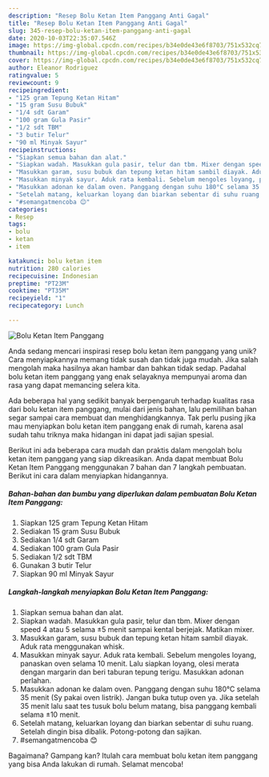 ```yaml
---
description: "Resep Bolu Ketan Item Panggang Anti Gagal"
title: "Resep Bolu Ketan Item Panggang Anti Gagal"
slug: 345-resep-bolu-ketan-item-panggang-anti-gagal
date: 2020-10-03T22:35:07.546Z
image: https://img-global.cpcdn.com/recipes/b34e0de43e6f8703/751x532cq70/bolu-ketan-item-panggang-foto-resep-utama.jpg
thumbnail: https://img-global.cpcdn.com/recipes/b34e0de43e6f8703/751x532cq70/bolu-ketan-item-panggang-foto-resep-utama.jpg
cover: https://img-global.cpcdn.com/recipes/b34e0de43e6f8703/751x532cq70/bolu-ketan-item-panggang-foto-resep-utama.jpg
author: Eleanor Rodriguez
ratingvalue: 5
reviewcount: 9
recipeingredient:
- "125 gram Tepung Ketan Hitam"
- "15 gram Susu Bubuk"
- "1/4 sdt Garam"
- "100 gram Gula Pasir"
- "1/2 sdt TBM"
- "3 butir Telur"
- "90 ml Minyak Sayur"
recipeinstructions:
- "Siapkan semua bahan dan alat."
- "Siapkan wadah. Masukkan gula pasir, telur dan tbm. Mixer dengan speed 4 atau 5 selama ±5 menit sampai kental berjejak. Matikan mixer."
- "Masukkan garam, susu bubuk dan tepung ketan hitam sambil diayak. Aduk rata menggunakan whisk."
- "Masukkan minyak sayur. Aduk rata kembali. Sebelum mengoles loyang, panaskan oven selama 10 menit. Lalu siapkan loyang, olesi merata dengan margarin dan beri taburan tepung terigu. Masukkan adonan perlahan."
- "Masukkan adonan ke dalam oven. Panggang dengan suhu 180°C selama 35 menit (Sy pakai oven listrik). Jangan buka tutup oven ya. Jika setelah 35 menit lalu saat tes tusuk bolu belum matang, bisa panggang kembali selama ±10 menit."
- "Setelah matang, keluarkan loyang dan biarkan sebentar di suhu ruang. Setelah dingin bisa dibalik. Potong-potong dan sajikan."
- "#semangatmencoba 😊"
categories:
- Resep
tags:
- bolu
- ketan
- item

katakunci: bolu ketan item 
nutrition: 280 calories
recipecuisine: Indonesian
preptime: "PT23M"
cooktime: "PT35M"
recipeyield: "1"
recipecategory: Lunch

---
```



![Bolu Ketan Item Panggang](https://img-global.cpcdn.com/recipes/b34e0de43e6f8703/751x532cq70/bolu-ketan-item-panggang-foto-resep-utama.jpg)

Anda sedang mencari inspirasi resep bolu ketan item panggang yang unik? Cara menyiapkannya memang tidak susah dan tidak juga mudah. Jika salah mengolah maka hasilnya akan hambar dan bahkan tidak sedap. Padahal bolu ketan item panggang yang enak selayaknya mempunyai aroma dan rasa yang dapat memancing selera kita.



Ada beberapa hal yang sedikit banyak berpengaruh terhadap kualitas rasa dari bolu ketan item panggang, mulai dari jenis bahan, lalu pemilihan bahan segar sampai cara membuat dan menghidangkannya. Tak perlu pusing jika mau menyiapkan bolu ketan item panggang enak di rumah, karena asal sudah tahu triknya maka hidangan ini dapat jadi sajian spesial.


Berikut ini ada beberapa cara mudah dan praktis dalam mengolah bolu ketan item panggang yang siap dikreasikan. Anda dapat membuat Bolu Ketan Item Panggang menggunakan 7 bahan dan 7 langkah pembuatan. Berikut ini cara dalam menyiapkan hidangannya.

<!--inarticleads1-->

##### Bahan-bahan dan bumbu yang diperlukan dalam pembuatan Bolu Ketan Item Panggang:

1. Siapkan 125 gram Tepung Ketan Hitam
1. Sediakan 15 gram Susu Bubuk
1. Sediakan 1/4 sdt Garam
1. Sediakan 100 gram Gula Pasir
1. Sediakan 1/2 sdt TBM
1. Gunakan 3 butir Telur
1. Siapkan 90 ml Minyak Sayur




<!--inarticleads2-->

##### Langkah-langkah menyiapkan Bolu Ketan Item Panggang:

1. Siapkan semua bahan dan alat.
1. Siapkan wadah. Masukkan gula pasir, telur dan tbm. Mixer dengan speed 4 atau 5 selama ±5 menit sampai kental berjejak. Matikan mixer.
1. Masukkan garam, susu bubuk dan tepung ketan hitam sambil diayak. Aduk rata menggunakan whisk.
1. Masukkan minyak sayur. Aduk rata kembali. Sebelum mengoles loyang, panaskan oven selama 10 menit. Lalu siapkan loyang, olesi merata dengan margarin dan beri taburan tepung terigu. Masukkan adonan perlahan.
1. Masukkan adonan ke dalam oven. Panggang dengan suhu 180°C selama 35 menit (Sy pakai oven listrik). Jangan buka tutup oven ya. Jika setelah 35 menit lalu saat tes tusuk bolu belum matang, bisa panggang kembali selama ±10 menit.
1. Setelah matang, keluarkan loyang dan biarkan sebentar di suhu ruang. Setelah dingin bisa dibalik. Potong-potong dan sajikan.
1. #semangatmencoba 😊




Bagaimana? Gampang kan? Itulah cara membuat bolu ketan item panggang yang bisa Anda lakukan di rumah. Selamat mencoba!
